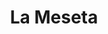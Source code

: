 ---
title: La Meseta
nombre_comunidad: La Meseta
municipio: Anorí
departamento: Antioquia
descripcion: >-
  Es una vereda de tradición panelera, monocultivo de caña, conformada por 62
  familias, la vereda está atravesada por una carretera intermunicipal, que
  conecta a Anorì con Campamento y Yarumal, una carretera muy utilizada, ya que
  Yarumal se ha convertido en la centralidad de muchos de los municipios del
  Norte y Nordeste Antioqueño.
num_personas: 208
num_familias: 62
min_distancia_casco_urbano: 45
km_distancia_casco_urbano: 25
vias_acceso: >-
  Se encuentra a 45 minutos del casco urbano. En la vía hacia el municipio de
  Campamento. Se pueden presentar derrumbes en época de lluvia.
infraestructura_comunitaria:
  - Caseta comunitaria
  - ' Institución educativa'
  - ' Cancha de futbol'
notas_infraestructura_comunitaria: null
liderazgo_comunidad:
  - >-
    Las mujeres tienen un rol activo dentro de la comunidad. Actualmente se
    cuenta con un grupo de medio ambiente. Los diversos grupos comunitarios y la
    JAC ha permitido que los habitantes participen de forma activa en los
    procesos comunitarios.
inclusion_diversidad_genero: >-
  Mujeres referentes para liderar procesos comunitarios y con capacidad de
  autogestión.

  Adultos mayores con conocimientos históricos interesantes sobre el territorio
  que aportan  a la construcción del tejido comunitario y son la memoria viva de
  la vereda
comentarios_conectividad: null
punto_SOLE: Caseta Comunal
comentarios_punto_SOLE:
  - https://padlet.com/lamesetacomunidad/sole-la-meseta-omht4tjz8vlsaae6
ppales_actividades_economicas_vocacion_productiva:
  - panelero
  - ' café'
  - ' cacao'
comentarios_ppales_actividades_economicas_vocacion_productiva: >-
  Actualmente cuenta con 9 trapiches, 1 de ellos comunitario. Este trapiche
  comunitario es un lugar de encuentro semanal, en el cual se reúnen las
  familias de la comunidad en torno a la elaboración del producto para su
  comercialización.
comunidad_sostenible_uso_suelo: null
org_con_proyeccion: []
servicios_publicos_comunidades_focalizadas: []
comunidades_focalizadas_educacion_infraestructura_educativa:
  - |-
    Institución educativa de preescolar a  5to grado (38 NN) 
    Los jóvenes estudian bachillerato por medio de COREDI (22 jóvenes)
comunidades_focalizadas_practicas_organizativas: []
conectividad_minima: Malo
iniciativas_priorizadas:
  - >-
    Trapiche comunitario ASOPRANELA: 18 socios. El objetivo fue mejorar la
    cadena de panela desarrollada por la Asociación de Productores de Panela –
    ASPROPANELA en el municipio de Anorí a través del fortalecimiento de
    conocimientos y capacidades técnicas;  mejora de la productividad y del
    trapiche comunitario Aguas Lindas.
org_focalizada: []
riesgo: null
otros_programas_USAID: []
alianzas_colaboradores:
  - |-
    Proyecto Consejo Noruego
    Gobernación de Antioquia - Secretaria de las mujeres
posibilidad_iniciativas_conjuntas_aliados_2: []
actividades_ocio:
  - |-
    Reuniones de los diversos grupos comunitarios que realiza la comunidad.
    Reuniones mensuales de la Junta de Acción comunal.
    Encuentros religiosos constantes
    Encuentros deportivos
    Fiestas de la panela
medios_comunicacion_narrativas_locales:
  - Anorí Stereo
num_visitas_realizadas: null
num_diagnosticos_rurales_participativos_realizados: null
infraestructura_salud_atencion_psicosocial: []
notas_infraestructura_salud_atencion_psicosocial: >-
  A través de la alianza HOMO - USAID - OIM, el ESE HOSPITAL SAN JUAN DE DIOS
  ofrece servicios de telemedicina para psicología, psiquiatría y fisioterapia.
num_visitas_predio: null
url: /comunidad-focalizada/la-meseta
layout: single
download_file: /reportes/la-meseta.pdf

---